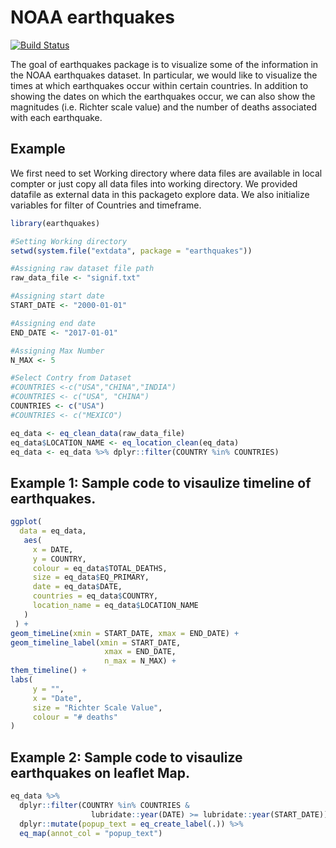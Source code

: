 # NOAA earthquakes

[![Build Status](https://travis-ci.org/garvish/earthquakes.svg?branch=master)](https://travis-ci.org/garvish/earthquakes)

The goal of earthquakes package is to visualize some of the information in the NOAA earthquakes dataset. In particular, we would like to visualize the times at which earthquakes occur within certain countries. In addition to showing the dates on which the earthquakes occur, we can also show the magnitudes (i.e. Richter scale value) and the number of deaths associated with each earthquake.

## Example

We first need to set Working directory where data files are available in local compter or just copy all data files into working directory. We provided datafile as external data in this packageto explore data. We also initialize variables for filter of Countries and timeframe.

```R
library(earthquakes)

#Setting Working directory
setwd(system.file("extdata", package = "earthquakes"))

#Assigning raw dataset file path
raw_data_file <- "signif.txt"

#Assigning start date
START_DATE <- "2000-01-01"

#Assigning end date
END_DATE <- "2017-01-01"

#Assigning Max Number
N_MAX <- 5

#Select Contry from Dataset
#COUNTRIES <-c("USA","CHINA","INDIA")
#COUNTRIES <- c("USA", "CHINA")
COUNTRIES <- c("USA")
#COUNTRIES <- c("MEXICO")

eq_data <- eq_clean_data(raw_data_file)
eq_data$LOCATION_NAME <- eq_location_clean(eq_data)
eq_data <- eq_data %>% dplyr::filter(COUNTRY %in% COUNTRIES)
```

## Example 1: Sample code to visaulize timeline of earthquakes.
```R
ggplot(
  data = eq_data,
   aes(
     x = DATE,
     y = COUNTRY,
     colour = eq_data$TOTAL_DEATHS,
     size = eq_data$EQ_PRIMARY,
     date = eq_data$DATE,
     countries = eq_data$COUNTRY,
     location_name = eq_data$LOCATION_NAME
   )
 ) +
geom_timeLine(xmin = START_DATE, xmax = END_DATE) +
geom_timeline_label(xmin = START_DATE,
                     xmax = END_DATE,
                     n_max = N_MAX) +
them_timeline() +
labs(
     y = "",
     x = "Date",
     size = "Richter Scale Value",
     colour = "# deaths"
)
```
## Example 2: Sample code to visaulize earthquakes on leaflet Map.
```R
eq_data %>%
  dplyr::filter(COUNTRY %in% COUNTRIES & 
                  lubridate::year(DATE) >= lubridate::year(START_DATE)) %>%
  dplyr::mutate(popup_text = eq_create_label(.)) %>%
  eq_map(annot_col = "popup_text")
```
